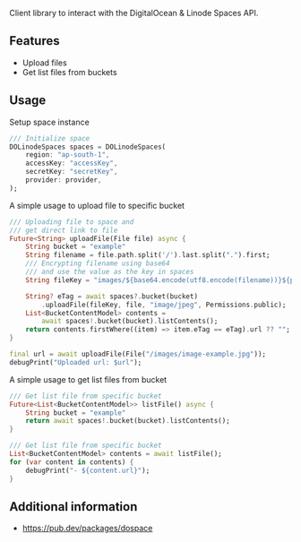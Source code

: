 Client library to interact with the DigitalOcean & Linode Spaces API.

## Features
- Upload files
- Get list files from buckets


## Usage

Setup space instance
```dart
/// Initialize space
DOLinodeSpaces spaces = DOLinodeSpaces(
    region: "ap-south-1",
    accessKey: "accessKey",
    secretKey: "secretKey",
    provider: provider,
);
```

A simple usage to upload file to specific bucket

```dart
/// Uploading file to space and
/// get direct link to file
Future<String> uploadFile(File file) async {
    String bucket = "example"
    String filename = file.path.split('/').last.split(".").first;
    /// Encrypting filename using base64
    /// and use the value as the key in spaces
    String fileKey = "images/${base64.encode(utf8.encode(filename))}${path.extension(file.path)}";

    String? eTag = await spaces?.bucket(bucket)
        .uploadFile(fileKey, file, "image/jpeg", Permissions.public);
    List<BucketContentModel> contents =
        await spaces!.bucket(bucket).listContents();
    return contents.firstWhere((item) => item.eTag == eTag).url ?? "";
}

final url = await uploadFile(File("/images/image-example.jpg"));
debugPrint("Uploaded url: $url");
```

A simple usage to get list files from bucket
```dart
/// Get list file from specific bucket
Future<List<BucketContentModel>> listFile() async {
    String bucket = "example"
    return await spaces!.bucket(bucket).listContents();
}

/// Get list file from specific bucket
List<BucketContentModel> contents = await listFile();
for (var content in contents) {
    debugPrint("- ${content.url}");
}
```

## Additional information
* https://pub.dev/packages/dospace